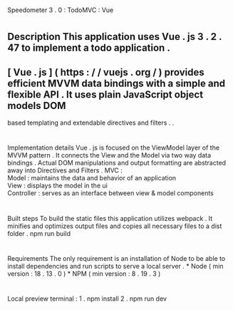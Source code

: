 #
Speedometer
3
.
0
:
TodoMVC
:
Vue
#
#
Description
This
application
uses
Vue
.
js
3
.
2
.
47
to
implement
a
todo
application
.
-
[
Vue
.
js
]
(
https
:
/
/
vuejs
.
org
/
)
provides
efficient
MVVM
data
bindings
with
a
simple
and
flexible
API
.
It
uses
plain
JavaScript
object
models
DOM
-
based
templating
and
extendable
directives
and
filters
.
.
#
#
Implementation
details
Vue
.
js
is
focused
on
the
ViewModel
layer
of
the
MVVM
pattern
.
It
connects
the
View
and
the
Model
via
two
way
data
bindings
.
Actual
DOM
manipulations
and
output
formatting
are
abstracted
away
into
Directives
and
Filters
.
MVC
:
\
Model
:
maintains
the
data
and
behavior
of
an
application
\
View
:
displays
the
model
in
the
ui
\
Controller
:
serves
as
an
interface
between
view
&
model
components
#
#
Built
steps
To
build
the
static
files
this
application
utilizes
webpack
.
It
minifies
and
optimizes
output
files
and
copies
all
necessary
files
to
a
dist
folder
.
npm
run
build
#
#
Requirements
The
only
requirement
is
an
installation
of
Node
to
be
able
to
install
dependencies
and
run
scripts
to
serve
a
local
server
.
*
Node
(
min
version
:
18
.
13
.
0
)
*
NPM
(
min
version
:
8
.
19
.
3
)
#
#
Local
preview
terminal
:
1
.
npm
install
2
.
npm
run
dev
